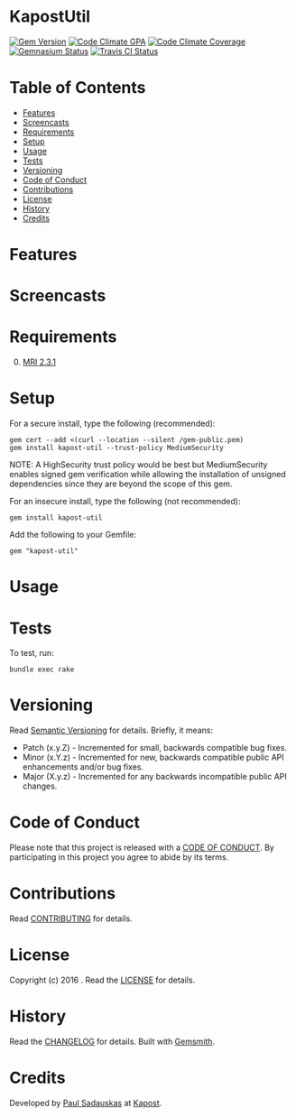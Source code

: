 # KapostUtil

[![Gem Version](https://badge.fury.io/rb/kapost-util.svg)](http://badge.fury.io/rb/kapost-util)
[![Code Climate GPA](https://codeclimate.com/github/kapost/kapost-util.svg)](https://codeclimate.com/github/kapost/kapost-util)
[![Code Climate Coverage](https://codeclimate.com/github/kapost/kapost-util/coverage.svg)](https://codeclimate.com/github/kapost/kapost-util)
[![Gemnasium Status](https://gemnasium.com/kapost/kapost-util.svg)](https://gemnasium.com/kapost/kapost-util)
[![Travis CI Status](https://secure.travis-ci.org/kapost/kapost-util.svg)](https://travis-ci.org/kapost/kapost-util)

<!-- Tocer[start]: Auto-generated, don't remove. -->

# Table of Contents

- [Features](#features)
- [Screencasts](#screencasts)
- [Requirements](#requirements)
- [Setup](#setup)
- [Usage](#usage)
- [Tests](#tests)
- [Versioning](#versioning)
- [Code of Conduct](#code-of-conduct)
- [Contributions](#contributions)
- [License](#license)
- [History](#history)
- [Credits](#credits)

<!-- Tocer[finish]: Auto-generated, don't remove. -->

# Features

# Screencasts

# Requirements

0. [MRI 2.3.1](https://www.ruby-lang.org)

# Setup

For a secure install, type the following (recommended):

    gem cert --add <(curl --location --silent /gem-public.pem)
    gem install kapost-util --trust-policy MediumSecurity

NOTE: A HighSecurity trust policy would be best but MediumSecurity enables signed gem verification while
allowing the installation of unsigned dependencies since they are beyond the scope of this gem.

For an insecure install, type the following (not recommended):

    gem install kapost-util

Add the following to your Gemfile:

    gem "kapost-util"

# Usage

# Tests

To test, run:

    bundle exec rake

# Versioning

Read [Semantic Versioning](http://semver.org) for details. Briefly, it means:

- Patch (x.y.Z) - Incremented for small, backwards compatible bug fixes.
- Minor (x.Y.z) - Incremented for new, backwards compatible public API enhancements and/or bug fixes.
- Major (X.y.z) - Incremented for any backwards incompatible public API changes.

# Code of Conduct

Please note that this project is released with a [CODE OF CONDUCT](CODE_OF_CONDUCT.md). By participating in this project
you agree to abide by its terms.

# Contributions

Read [CONTRIBUTING](CONTRIBUTING.md) for details.

# License

Copyright (c) 2016 []().
Read the [LICENSE](LICENSE.md) for details.

# History

Read the [CHANGELOG](CHANGELOG.md) for details.
Built with [Gemsmith](https://github.com/bkuhlmann/gemsmith).

# Credits

Developed by [Paul Sadauskas](paul.sadauskas@kapost.com) at [Kapost](http://kapost.com).
